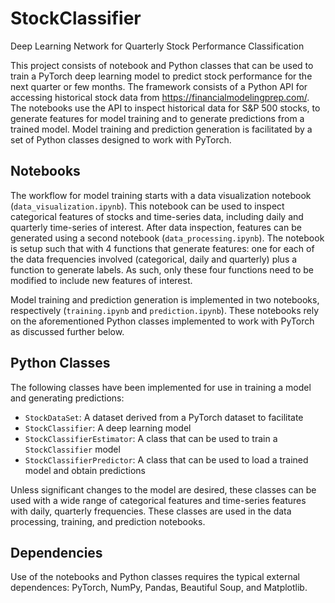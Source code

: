 # StockClassifier
Deep Learning Network for Quarterly Stock Performance Classification

This project consists of notebook and Python classes that can be used to train a PyTorch deep learning model to predict stock performance for the next quarter or few months. The framework consists of a Python API for accessing historical stock data from https://financialmodelingprep.com/. The notebooks use the API to inspect historical data for S&P 500 stocks, to generate features for model training and to generate predictions from a trained model. Model training and prediction generation is facilitated by a set of Python classes designed to work with PyTorch.

## Notebooks

The workflow for model training starts with a data visualization notebook (`data_visualization.ipynb`). This notebook can be used to inspect categorical features of stocks and time-series data, including daily and quarterly time-series of interest. After data inspection, features can be generated using a second notebook (`data_processing.ipynb`). The notebook is setup such that with 4 functions that generate features: one for each of the data frequencies involved (categorical, daily and quarterly) plus a function to generate labels. As such, only these four functions need to be modified to include new features of interest. 

Model training and prediction generation is implemented in two notebooks, respectively (`training.ipynb` and `prediction.ipynb`). These notebooks rely on the aforementioned Python classes implemented to work with PyTorch as discussed further below.
 

## Python Classes
The following classes have been implemented for use in training a model and generating predictions:

  - `StockDataSet`: A dataset derived from a PyTorch dataset to facilitate
  - `StockClassifier`: A deep learning model
  - `StockClassifierEstimator`: A class that can be used to train a `StockClassifier` model
  - `StockClassifierPredictor`: A class that can be used to load a trained model and obtain predictions

Unless significant changes to the model are desired, these classes can be used with a wide range of categorical features and time-series features with daily, quarterly frequencies. These classes are used in the data processing, training, and prediction notebooks.

## Dependencies
Use of the notebooks and Python classes requires the typical external dependences: PyTorch, NumPy, Pandas, Beautiful Soup, and Matplotlib.
